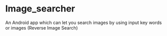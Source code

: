 # Image_searcher
An Android app which can let you search images by using input key words or images (Reverse Image Search)
